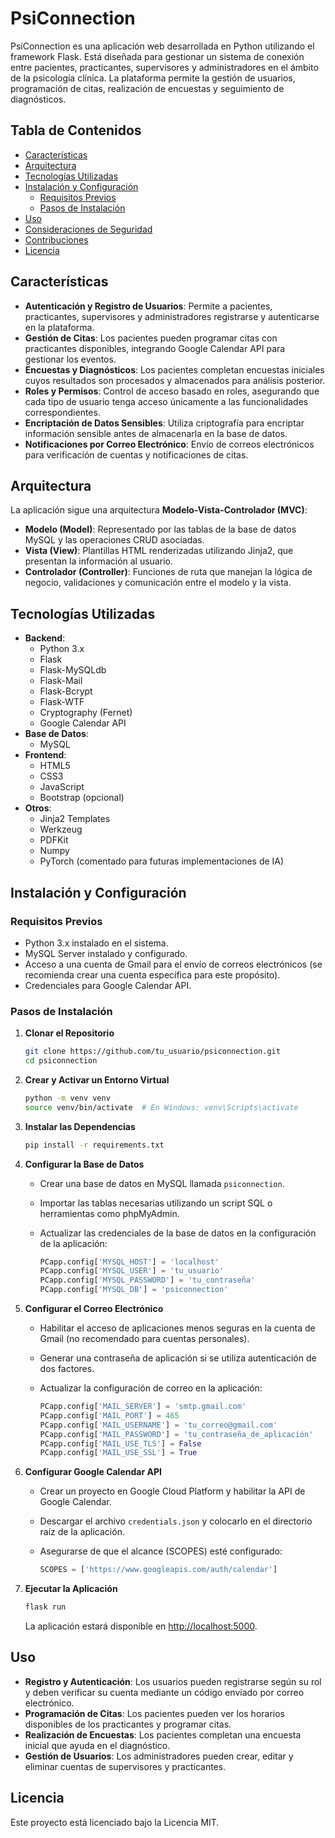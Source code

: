 # PsiConnection

PsiConnection es una aplicación web desarrollada en Python utilizando el framework Flask. Está diseñada para gestionar un sistema de conexión entre pacientes, practicantes, supervisores y administradores en el ámbito de la psicología clínica. La plataforma permite la gestión de usuarios, programación de citas, realización de encuestas y seguimiento de diagnósticos.

## Tabla de Contenidos

- [Características](#características)
- [Arquitectura](#arquitectura)
- [Tecnologías Utilizadas](#tecnologías-utilizadas)
- [Instalación y Configuración](#instalación-y-configuración)
  - [Requisitos Previos](#requisitos-previos)
  - [Pasos de Instalación](#pasos-de-instalación)
- [Uso](#uso)
- [Consideraciones de Seguridad](#consideraciones-de-seguridad)
- [Contribuciones](#contribuciones)
- [Licencia](#licencia)

## Características

- **Autenticación y Registro de Usuarios**: Permite a pacientes, practicantes, supervisores y administradores registrarse y autenticarse en la plataforma.
- **Gestión de Citas**: Los pacientes pueden programar citas con practicantes disponibles, integrando Google Calendar API para gestionar los eventos.
- **Encuestas y Diagnósticos**: Los pacientes completan encuestas iniciales cuyos resultados son procesados y almacenados para análisis posterior.
- **Roles y Permisos**: Control de acceso basado en roles, asegurando que cada tipo de usuario tenga acceso únicamente a las funcionalidades correspondientes.
- **Encriptación de Datos Sensibles**: Utiliza criptografía para encriptar información sensible antes de almacenarla en la base de datos.
- **Notificaciones por Correo Electrónico**: Envío de correos electrónicos para verificación de cuentas y notificaciones de citas.

## Arquitectura

La aplicación sigue una arquitectura **Modelo-Vista-Controlador (MVC)**:

- **Modelo (Model)**: Representado por las tablas de la base de datos MySQL y las operaciones CRUD asociadas.
- **Vista (View)**: Plantillas HTML renderizadas utilizando Jinja2, que presentan la información al usuario.
- **Controlador (Controller)**: Funciones de ruta que manejan la lógica de negocio, validaciones y comunicación entre el modelo y la vista.

## Tecnologías Utilizadas

- **Backend**:
  - Python 3.x
  - Flask
  - Flask-MySQLdb
  - Flask-Mail
  - Flask-Bcrypt
  - Flask-WTF
  - Cryptography (Fernet)
  - Google Calendar API
- **Base de Datos**:
  - MySQL
- **Frontend**:
  - HTML5
  - CSS3
  - JavaScript
  - Bootstrap (opcional)
- **Otros**:
  - Jinja2 Templates
  - Werkzeug
  - PDFKit
  - Numpy
  - PyTorch (comentado para futuras implementaciones de IA)

## Instalación y Configuración

### Requisitos Previos

- Python 3.x instalado en el sistema.
- MySQL Server instalado y configurado.
- Acceso a una cuenta de Gmail para el envío de correos electrónicos (se recomienda crear una cuenta específica para este propósito).
- Credenciales para Google Calendar API.

### Pasos de Instalación

1. **Clonar el Repositorio**

   ```bash
   git clone https://github.com/tu_usuario/psiconnection.git
   cd psiconnection
   ```

2. **Crear y Activar un Entorno Virtual**

   ```bash
   python -m venv venv
   source venv/bin/activate  # En Windows: venv\Scripts\activate
   ```

3. **Instalar las Dependencias**

   ```bash
   pip install -r requirements.txt
   ```

4. **Configurar la Base de Datos**

   - Crear una base de datos en MySQL llamada `psiconnection`.
   - Importar las tablas necesarias utilizando un script SQL o herramientas como phpMyAdmin.
   - Actualizar las credenciales de la base de datos en la configuración de la aplicación:

     ```python
     PCapp.config['MYSQL_HOST'] = 'localhost'
     PCapp.config['MYSQL_USER'] = 'tu_usuario'
     PCapp.config['MYSQL_PASSWORD'] = 'tu_contraseña'
     PCapp.config['MYSQL_DB'] = 'psiconnection'
     ```

5. **Configurar el Correo Electrónico**

   - Habilitar el acceso de aplicaciones menos seguras en la cuenta de Gmail (no recomendado para cuentas personales).
   - Generar una contraseña de aplicación si se utiliza autenticación de dos factores.
   - Actualizar la configuración de correo en la aplicación:

     ```python
     PCapp.config['MAIL_SERVER'] = 'smtp.gmail.com'
     PCapp.config['MAIL_PORT'] = 465
     PCapp.config['MAIL_USERNAME'] = 'tu_correo@gmail.com'
     PCapp.config['MAIL_PASSWORD'] = 'tu_contraseña_de_aplicación'
     PCapp.config['MAIL_USE_TLS'] = False
     PCapp.config['MAIL_USE_SSL'] = True
     ```

6. **Configurar Google Calendar API**

   - Crear un proyecto en Google Cloud Platform y habilitar la API de Google Calendar.
   - Descargar el archivo `credentials.json` y colocarlo en el directorio raíz de la aplicación.
   - Asegurarse de que el alcance (SCOPES) esté configurado:

     ```python
     SCOPES = ['https://www.googleapis.com/auth/calendar']
     ```

7. **Ejecutar la Aplicación**

   ```bash
   flask run
   ```

   La aplicación estará disponible en [http://localhost:5000](http://localhost:5000).

## Uso

- **Registro y Autenticación**: Los usuarios pueden registrarse según su rol y deben verificar su cuenta mediante un código enviado por correo electrónico.
- **Programación de Citas**: Los pacientes pueden ver los horarios disponibles de los practicantes y programar citas.
- **Realización de Encuestas**: Los pacientes completan una encuesta inicial que ayuda en el diagnóstico.
- **Gestión de Usuarios**: Los administradores pueden crear, editar y eliminar cuentas de supervisores y practicantes.

## Licencia

Este proyecto está licenciado bajo la Licencia MIT.
